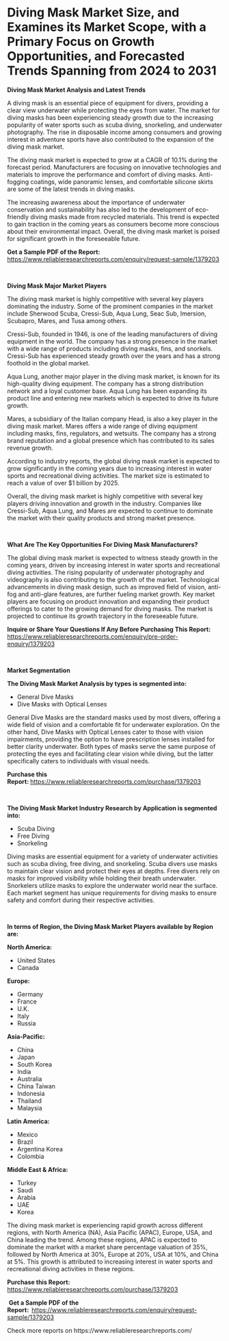<p><h1>Diving Mask Market Size, and Examines its Market Scope, with a Primary Focus on Growth Opportunities, and Forecasted Trends Spanning from 2024 to 2031</h1></p><p><strong>Diving Mask Market Analysis and Latest Trends</strong></p>
<p><p>A diving mask is an essential piece of equipment for divers, providing a clear view underwater while protecting the eyes from water. The market for diving masks has been experiencing steady growth due to the increasing popularity of water sports such as scuba diving, snorkeling, and underwater photography. The rise in disposable income among consumers and growing interest in adventure sports have also contributed to the expansion of the diving mask market.</p><p>The diving mask market is expected to grow at a CAGR of 10.1% during the forecast period. Manufacturers are focusing on innovative technologies and materials to improve the performance and comfort of diving masks. Anti-fogging coatings, wide panoramic lenses, and comfortable silicone skirts are some of the latest trends in diving masks.</p><p>The increasing awareness about the importance of underwater conservation and sustainability has also led to the development of eco-friendly diving masks made from recycled materials. This trend is expected to gain traction in the coming years as consumers become more conscious about their environmental impact. Overall, the diving mask market is poised for significant growth in the foreseeable future.</p></p>
<p><strong>Get a Sample PDF of the Report:&nbsp;</strong> <a href="https://www.reliableresearchreports.com/enquiry/request-sample/1379203">https://www.reliableresearchreports.com/enquiry/request-sample/1379203</a></p>
<p>&nbsp;</p>
<p><strong>Diving Mask Major Market Players</strong></p>
<p><p>The diving mask market is highly competitive with several key players dominating the industry. Some of the prominent companies in the market include Sherwood Scuba, Cressi-Sub, Aqua Lung, Seac Sub, Imersion, Scubapro, Mares, and Tusa among others.</p><p>Cressi-Sub, founded in 1946, is one of the leading manufacturers of diving equipment in the world. The company has a strong presence in the market with a wide range of products including diving masks, fins, and snorkels. Cressi-Sub has experienced steady growth over the years and has a strong foothold in the global market.</p><p>Aqua Lung, another major player in the diving mask market, is known for its high-quality diving equipment. The company has a strong distribution network and a loyal customer base. Aqua Lung has been expanding its product line and entering new markets which is expected to drive its future growth.</p><p>Mares, a subsidiary of the Italian company Head, is also a key player in the diving mask market. Mares offers a wide range of diving equipment including masks, fins, regulators, and wetsuits. The company has a strong brand reputation and a global presence which has contributed to its sales revenue growth.</p><p>According to industry reports, the global diving mask market is expected to grow significantly in the coming years due to increasing interest in water sports and recreational diving activities. The market size is estimated to reach a value of over $1 billion by 2025.</p><p>Overall, the diving mask market is highly competitive with several key players driving innovation and growth in the industry. Companies like Cressi-Sub, Aqua Lung, and Mares are expected to continue to dominate the market with their quality products and strong market presence.</p></p>
<p>&nbsp;</p>
<p><strong>What Are The Key Opportunities For Diving Mask Manufacturers?</strong></p>
<p><p>The global diving mask market is expected to witness steady growth in the coming years, driven by increasing interest in water sports and recreational diving activities. The rising popularity of underwater photography and videography is also contributing to the growth of the market. Technological advancements in diving mask design, such as improved field of vision, anti-fog and anti-glare features, are further fueling market growth. Key market players are focusing on product innovation and expanding their product offerings to cater to the growing demand for diving masks. The market is projected to continue its growth trajectory in the foreseeable future.</p></p>
<p><strong>Inquire or Share Your Questions If Any Before Purchasing This Report:</strong> <a href="https://www.reliableresearchreports.com/enquiry/pre-order-enquiry/1379203">https://www.reliableresearchreports.com/enquiry/pre-order-enquiry/1379203</a></p>
<p>&nbsp;</p>
<p><strong>Market Segmentation</strong></p>
<p><strong>The Diving Mask Market Analysis by types is segmented into:</strong></p>
<p><ul><li>General Dive Masks</li><li>Dive Masks with Optical Lenses</li></ul></p>
<p><p>General Dive Masks are the standard masks used by most divers, offering a wide field of vision and a comfortable fit for underwater exploration. On the other hand, Dive Masks with Optical Lenses cater to those with vision impairments, providing the option to have prescription lenses installed for better clarity underwater. Both types of masks serve the same purpose of protecting the eyes and facilitating clear vision while diving, but the latter specifically caters to individuals with visual needs.</p></p>
<p><strong>Purchase this Report:&nbsp;</strong><a href="https://www.reliableresearchreports.com/purchase/1379203">https://www.reliableresearchreports.com/purchase/1379203</a></p>
<p>&nbsp;</p>
<p><strong>The Diving Mask Market Industry Research by Application is segmented into:</strong></p>
<p><ul><li>Scuba Diving</li><li>Free Diving</li><li>Snorkeling</li></ul></p>
<p><p>Diving masks are essential equipment for a variety of underwater activities such as scuba diving, free diving, and snorkeling. Scuba divers use masks to maintain clear vision and protect their eyes at depths. Free divers rely on masks for improved visibility while holding their breath underwater. Snorkelers utilize masks to explore the underwater world near the surface. Each market segment has unique requirements for diving masks to ensure safety and comfort during their respective activities.</p></p>
<p>&nbsp;</p>
<p><strong>In terms of Region, the Diving Mask Market Players available by Region are:</strong></p>
<p>
    <p> <strong> North America: </strong>
        <ul>
            <li>United States</li>
            <li>Canada</li>
        </ul>
        </p> 
    <p> <strong> Europe: </strong>
        <ul>
            <li>Germany</li>
            <li>France</li>
            <li>U.K.</li>
            <li>Italy</li>
            <li>Russia</li>
        </ul>
        </p> 
    <p> <strong> Asia-Pacific: </strong>
        <ul>
            <li>China</li>
            <li>Japan</li>
            <li>South Korea</li>
            <li>India</li>
            <li>Australia</li>
            <li>China Taiwan</li>
            <li>Indonesia</li>
            <li>Thailand</li>
            <li>Malaysia</li>
        </ul>
        </p> 
    <p> <strong> Latin America: </strong>
        <ul>
            <li>Mexico</li>
            <li>Brazil</li>
            <li>Argentina Korea</li>
            <li>Colombia</li>
        </ul>
        </p> 
    <p> <strong> Middle East & Africa: </strong>
        <ul>
            <li>Turkey</li>
            <li>Saudi</li>
            <li>Arabia</li>
            <li>UAE</li>
            <li>Korea</li>
        </ul>
    </p>
    </p>
<p><p>The diving mask market is experiencing rapid growth across different regions, with North America (NA), Asia Pacific (APAC), Europe, USA, and China leading the trend. Among these regions, APAC is expected to dominate the market with a market share percentage valuation of 35%, followed by North America at 30%, Europe at 20%, USA at 10%, and China at 5%. This growth is attributed to increasing interest in water sports and recreational diving activities in these regions.</p></p>
<p><strong>Purchase this Report: </strong><a href="https://www.reliableresearchreports.com/purchase/1379203">https://www.reliableresearchreports.com/purchase/1379203</a></p>
<p>&nbsp;<strong>Get a Sample PDF of the Report:&nbsp;&nbsp;</strong><a href="https://www.reliableresearchreports.com/enquiry/request-sample/1379203">https://www.reliableresearchreports.com/enquiry/request-sample/1379203</a></p>
<p><strong></strong></p>
<p>Check more reports on https://www.reliableresearchreports.com/</p>